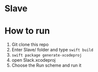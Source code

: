 # Slave 

# How to run
1. Git clone this repo
2. Enter Slave/ folder and type `swift build` 
3. `swift package generate-xcodeproj`
4. open Slack.xcodeproj
5. Choose the Run scheme and run it


